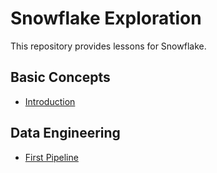 # Snowflake Exploration

This repository provides lessons for Snowflake.

## Basic Concepts
- [Introduction](notes/introduction/index.md)



## Data Engineering
- [First Pipeline](notes/first-pipeline/index.md)